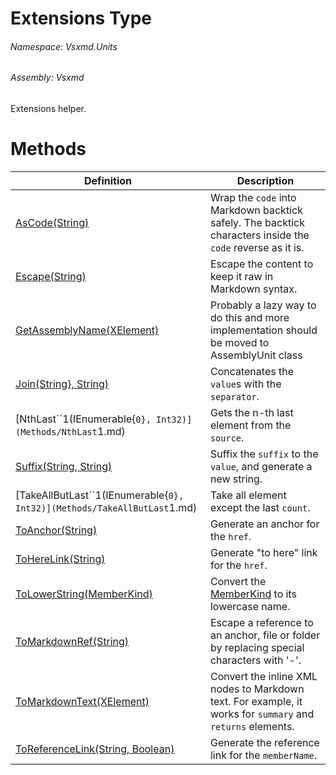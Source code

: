 <a name='T-Vsxmd-Units-Extensions'></a>
# Extensions Type

###### Namespace:  Vsxmd.Units

###### Assembly:  Vsxmd

Extensions helper.

# Methods

| Definition | Description |
|-|-|
| [AsCode(String)](Methods/AsCode.md) | Wrap the `code` into Markdown backtick safely.  The backtick characters inside the `code` reverse as it is. |
| [Escape(String)](Methods/Escape.md) | Escape the content to keep it raw in Markdown syntax. |
| [GetAssemblyName(XElement)](Methods/GetAssemblyName.md) | Probably a lazy way to do this and more implementation should be moved to AssemblyUnit class |
| [Join(String}, String)](Methods/Join.md) | Concatenates the `value`s with the `separator`. |
| [NthLast\`\`1(IEnumerable{``0}, Int32)](Methods/NthLast``1.md) | Gets the n-th last element from the `source`. |
| [Suffix(String, String)](Methods/Suffix.md) | Suffix the `suffix` to the `value`, and generate a new string. |
| [TakeAllButLast\`\`1(IEnumerable{``0}, Int32)](Methods/TakeAllButLast``1.md) | Take all element except the last `count`. |
| [ToAnchor(String)](Methods/ToAnchor.md) | Generate an anchor for the `href`. |
| [ToHereLink(String)](Methods/ToHereLink.md) | Generate "to here" link for the `href`. |
| [ToLowerString(MemberKind)](Methods/ToLowerString.md) | Convert the [MemberKind](./../../MemberKind/MemberKind.md) to its lowercase name. |
| [ToMarkdownRef(String)](Methods/ToMarkdownRef.md) | Escape a reference to an anchor, file or folder by replacing special characters with '-'. |
| [ToMarkdownText(XElement)](Methods/ToMarkdownText.md) | Convert the inline XML nodes to Markdown text. For example, it works for `summary` and `returns` elements. |
| [ToReferenceLink(String, Boolean)](Methods/ToReferenceLink.md) | Generate the reference link for the `memberName`. |
